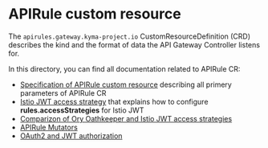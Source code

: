 # APIRule custom resource

The `apirules.gateway.kyma-project.io` CustomResourceDefinition (CRD) describes the kind and the format of data the API Gateway Controller listens for.

In this directory, you can find all documentation related to APIRule CR:
- [Specification of APIRule custom resource](./04-10-apirule-custom-resource.md) describing all primery parameters of APIRule CR
- [Istio JWT access strategy](./04-20-apirule-istio-jwt-access-strategy.md) that explains how to configure **rules.accessStrategies** for Istio JWT
- [Comparizon of Ory Oathkeeper and Istio JWT access strategies](./04-30-apirule-jwt-ory-and-istio-comparison.md)
- [APIRule Mutators](./04-40-apirule-mutators.md)
- [OAuth2 and JWT authorization](./04-50-apirule-authorizations.md)